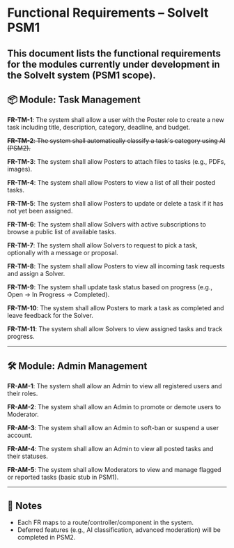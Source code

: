 
# Functional Requirements – SolveIt PSM1

This document lists the functional requirements for the modules currently under development in the SolveIt system (PSM1 scope).
---

## 📦 Module: Task Management

**FR-TM-1**: The system shall allow a user with the Poster role to create a new task including title, description, category, deadline, and budget.

~~**FR-TM-2**: The system shall automatically classify a task's category using AI (PSM2).~~

**FR-TM-3**: The system shall allow Posters to attach files to tasks (e.g., PDFs, images).

**FR-TM-4**: The system shall allow Posters to view a list of all their posted tasks.

**FR-TM-5**: The system shall allow Posters to update or delete a task if it has not yet been assigned.

**FR-TM-6**: The system shall allow Solvers with active subscriptions to browse a public list of available tasks.

**FR-TM-7**: The system shall allow Solvers to request to pick a task, optionally with a message or proposal.

**FR-TM-8**: The system shall allow Posters to view all incoming task requests and assign a Solver.

**FR-TM-9**: The system shall update task status based on progress (e.g., Open → In Progress → Completed).

**FR-TM-10**: The system shall allow Posters to mark a task as completed and leave feedback for the Solver.

**FR-TM-11**: The system shall allow Solvers to view assigned tasks and track progress.

---

## 🛠 Module: Admin Management

**FR-AM-1**: The system shall allow an Admin to view all registered users and their roles.

**FR-AM-2**: The system shall allow an Admin to promote or demote users to Moderator.

**FR-AM-3**: The system shall allow an Admin to soft-ban or suspend a user account.

**FR-AM-4**: The system shall allow an Admin to view all posted tasks and their statuses.

**FR-AM-5**: The system shall allow Moderators to view and manage flagged or reported tasks (basic stub in PSM1).

---

## 📝 Notes

- Each FR maps to a route/controller/component in the system.
- Deferred features (e.g., AI classification, advanced moderation) will be completed in PSM2.
